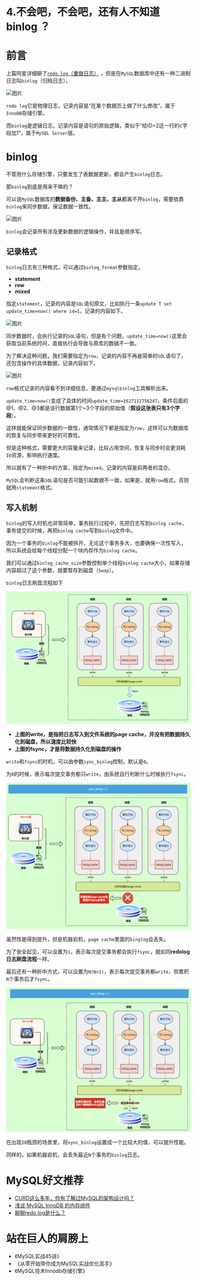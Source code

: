 # 4.不会吧，不会吧，还有人不知道 binlog ？

# 前言

上篇阿星详细聊了[`redo log`（重做日志）](https://mp.weixin.qq.com/s?__biz=MzAwMDg2OTAxNg==&mid=2652054699&idx=1&sn=018017d9f3a61ca284970bbf65ea5138&scene=21#wechat_redirect) ，但是在`MySQL`数据库中还有一种二进制日志叫`binlog`（归档日志）。

![图片](https://mmbiz.qpic.cn/mmbiz_png/23OQmC1ia8nxiaXqrSndLqJZv7ic9wSaRYtzCwKVR1He38NLhibibicRe16Xp2yGyfLoZgYcyUCIv1EsogwDNAAibnmgA/640?wx_fmt=png&wxfrom=5&wx_lazy=1&wx_co=1)

`redo log`它是物理日志，记录内容是“在某个数据页上做了什么修改”，属于`InnoDB`存储引擎。

而`binlog`是逻辑日志，记录内容是语句的原始逻辑，类似于“给ID=2这一行的c字段加1”，属于`MySQL Server`层。

# binlog

不管用什么存储引擎，只要发生了表数据更新，都会产生`binlog`日志。

那`binlog`到底是用来干嘛的？

可以说`MySQL`数据库的**数据备份、主备、主主、主从**都离不开`binlog`，需要依靠`binlog`来同步数据，保证数据一致性。

![图片](https://mmbiz.qpic.cn/mmbiz_png/23OQmC1ia8nxiaXqrSndLqJZv7ic9wSaRYtbPVxIRF2q52j5bF5rNnZZWXMlH75uJLIOficicYib5ib6tPVNrys15RrNw/640?wx_fmt=png&wxfrom=5&wx_lazy=1&wx_co=1)

`binlog`会记录所有涉及更新数据的逻辑操作，并且是顺序写。

## 记录格式

`binlog`日志有三种格式，可以通过`binlog_format`参数指定。

- **statement**
- **row**
- **mixed**

指定`statement`，记录的内容是`SQL`语句原文，比如执行一条`update T set update_time=now() where id=1`，记录的内容如下。

![图片](https://mmbiz.qpic.cn/mmbiz_png/23OQmC1ia8nxiaXqrSndLqJZv7ic9wSaRYtIct6NdhQicG44BZRlAicFZ60Kr5bmuvFWgN4fa3uicj5cYUNTejPiach9w/640?wx_fmt=png&wxfrom=5&wx_lazy=1&wx_co=1)

同步数据时，会执行记录的`SQL`语句，但是有个问题，`update_time=now()`这里会获取当前系统时间，直接执行会导致与原库的数据不一致。

为了解决这种问题，我们需要指定为`row`，记录的内容不再是简单的`SQL`语句了，还包含操作的具体数据，记录内容如下。

![图片](https://mmbiz.qpic.cn/mmbiz_png/23OQmC1ia8nxiaXqrSndLqJZv7ic9wSaRYt2RFw9v7vvUOPhMDhIR0yZa2QeD4PuWpKoUW2RV433icYuytoPqbIV9w/640?wx_fmt=png&wxfrom=5&wx_lazy=1&wx_co=1)

`row`格式记录的内容看不到详细信息，要通过`mysqlbinlog`工具解析出来。

`update_time=now()`变成了具体的时间`update_time=1627112756247`，条件后面的@1、@2、@3都是该行数据第1个~3个字段的原始值（**假设这张表只有3个字段**）。

这样就能保证同步数据的一致性，通常情况下都是指定为`row`，这样可以为数据库的恢复与同步带来更好的可靠性。

但是这种格式，需要更大的容量来记录，比较占用空间，恢复与同步时会更消耗`IO`资源，影响执行速度。

所以就有了一种折中的方案，指定为`mixed`，记录的内容是前两者的混合。

`MySQL`会判断这条`SQL`语句是否可能引起数据不一致，如果是，就用`row`格式，否则就用`statement`格式。

## 写入机制

`binlog`的写入时机也非常简单，事务执行过程中，先把日志写到`binlog cache`，事务提交的时候，再把`binlog cache`写到`binlog`文件中。

因为一个事务的`binlog`不能被拆开，无论这个事务多大，也要确保一次性写入，所以系统会给每个线程分配一个块内存作为`binlog cache`。

我们可以通过`binlog_cache_size`参数控制单个线程`binlog cache`大小，如果存储内容超过了这个参数，就要暂存到磁盘（`Swap`）。

`binlog`日志刷盘流程如下

![图片](../../../images/interview/mysql/buffer_pool/41.png)

- **上图的write，是指把日志写入到文件系统的page cache，并没有把数据持久化到磁盘，所以速度比较快**
- **上图的fsync，才是将数据持久化到磁盘的操作**

`write`和`fsync`的时机，可以由参数`sync_binlog`控制，默认是`0`。

为`0`的时候，表示每次提交事务都只`write`，由系统自行判断什么时候执行`fsync`。

![图片](../../../images/interview/mysql/buffer_pool/42.png)

虽然性能得到提升，但是机器宕机，`page cache`里面的`binglog`会丢失。

为了安全起见，可以设置为`1`，表示每次提交事务都会执行`fsync`，就如同**redolog日志刷盘流程**一样。

最后还有一种折中方式，可以设置为`N(N>1)`，表示每次提交事务都`write`，但累积`N`个事务后才`fsync`。

![图片](../../../images/interview/mysql/buffer_pool/43.png)

在出现`IO`瓶颈的场景里，将`sync_binlog`设置成一个比较大的值，可以提升性能。

同样的，如果机器宕机，会丢失最近`N`个事务的`binlog`日志。

# MySQL好文推荐

- [CURD这么多年，你有了解过MySQL的架构设计吗？](https://mp.weixin.qq.com/s?__biz=MzAwMDg2OTAxNg==&mid=2652054134&idx=1&sn=79c0e8f7933815d822d9c2a36dc77401&scene=21#wechat_redirect)
- [浅谈 MySQL InnoDB 的内存组件](https://mp.weixin.qq.com/s?__biz=MzAwMDg2OTAxNg==&mid=2652054485&idx=1&sn=cd6bead326dc5f5d8cf6af16893e9676&scene=21#wechat_redirect)
- [聊聊redo log是什么？](https://mp.weixin.qq.com/s?__biz=MzAwMDg2OTAxNg==&mid=2652054699&idx=1&sn=018017d9f3a61ca284970bbf65ea5138&scene=21#wechat_redirect)

# 站在巨人的肩膀上

- 《MySQL实战45讲》
- 《从零开始带你成为MySQL实战优化高手》
- 《MySQL技术Innodb存储引擎》